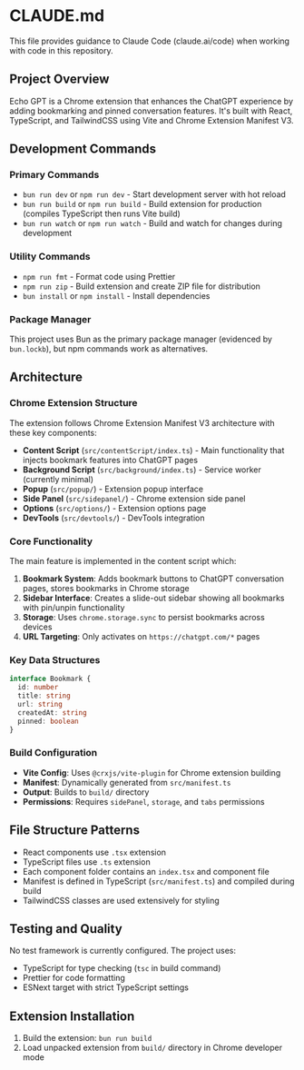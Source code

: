 # CLAUDE.md

This file provides guidance to Claude Code (claude.ai/code) when working with code in this repository.

## Project Overview

Echo GPT is a Chrome extension that enhances the ChatGPT experience by adding bookmarking and pinned conversation features. It's built with React, TypeScript, and TailwindCSS using Vite and Chrome Extension Manifest V3.

## Development Commands

### Primary Commands
- `bun run dev` or `npm run dev` - Start development server with hot reload
- `bun run build` or `npm run build` - Build extension for production (compiles TypeScript then runs Vite build)
- `bun run watch` or `npm run watch` - Build and watch for changes during development

### Utility Commands
- `npm run fmt` - Format code using Prettier
- `npm run zip` - Build extension and create ZIP file for distribution
- `bun install` or `npm install` - Install dependencies

### Package Manager
This project uses Bun as the primary package manager (evidenced by `bun.lockb`), but npm commands work as alternatives.

## Architecture

### Chrome Extension Structure
The extension follows Chrome Extension Manifest V3 architecture with these key components:

- **Content Script** (`src/contentScript/index.ts`) - Main functionality that injects bookmark features into ChatGPT pages
- **Background Script** (`src/background/index.ts`) - Service worker (currently minimal)
- **Popup** (`src/popup/`) - Extension popup interface
- **Side Panel** (`src/sidepanel/`) - Chrome extension side panel
- **Options** (`src/options/`) - Extension options page
- **DevTools** (`src/devtools/`) - DevTools integration

### Core Functionality
The main feature is implemented in the content script which:

1. **Bookmark System**: Adds bookmark buttons to ChatGPT conversation pages, stores bookmarks in Chrome storage
2. **Sidebar Interface**: Creates a slide-out sidebar showing all bookmarks with pin/unpin functionality
3. **Storage**: Uses `chrome.storage.sync` to persist bookmarks across devices
4. **URL Targeting**: Only activates on `https://chatgpt.com/*` pages

### Key Data Structures
```typescript
interface Bookmark {
  id: number
  title: string
  url: string
  createdAt: string
  pinned: boolean
}
```

### Build Configuration
- **Vite Config**: Uses `@crxjs/vite-plugin` for Chrome extension building
- **Manifest**: Dynamically generated from `src/manifest.ts`
- **Output**: Builds to `build/` directory
- **Permissions**: Requires `sidePanel`, `storage`, and `tabs` permissions

## File Structure Patterns
- React components use `.tsx` extension
- TypeScript files use `.ts` extension  
- Each component folder contains an `index.tsx` and component file
- Manifest is defined in TypeScript (`src/manifest.ts`) and compiled during build
- TailwindCSS classes are used extensively for styling

## Testing and Quality
No test framework is currently configured. The project uses:
- TypeScript for type checking (`tsc` in build command)
- Prettier for code formatting
- ESNext target with strict TypeScript settings

## Extension Installation
1. Build the extension: `bun run build`
2. Load unpacked extension from `build/` directory in Chrome developer mode